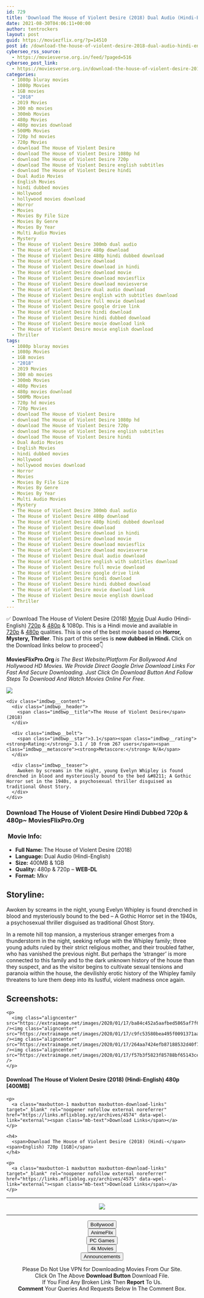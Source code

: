 ```yaml
---
id: 729
title: 'Download The House of Violent Desire (2018) Dual Audio (Hindi-English) 480p [400MB] || 720p [1GB]'
date: 2021-08-30T04:06:11+00:00
author: tentrockers
layout: post
guid: https://moviezflix.org/?p=14510
post id: /download-the-house-of-violent-desire-2018-dual-audio-hindi-english-480p-400mb-720p-1gb/
cyberseo_rss_source:
  - https://moviesverse.org.in/feed/?paged=516
cyberseo_post_link:
  - https://moviesverse.org.in/download-the-house-of-violent-desire-2018-hindi-480p-720p/
categories:
  - 1080p bluray movies
  - 1080p Movies
  - 1GB movies
  - "2018"
  - 2019 Movies
  - 300 mb movies
  - 300mb Movies
  - 480p Movies
  - 480p movies download
  - 500Mb Movies
  - 720p hd movies
  - 720p Movies
  - download The House of Violent Desire
  - download The House of Violent Desire 1080p hd
  - download The House of Violent Desire 720p
  - download The House of Violent Desire english subtitles
  - download The House of Violent Desire hindi
  - Dual Audio Movies
  - English Movies
  - hindi dubbed movies
  - Hollywood
  - hollywood movies download
  - Horror
  - Movies
  - Movies By File Size
  - Movies By Genre
  - Movies By Year
  - Multi Audio Movies
  - Mystery
  - The House of Violent Desire 300mb dual audio
  - The House of Violent Desire 480p download
  - The House of Violent Desire 480p hindi dubbed download
  - The House of Violent Desire download
  - The House of Violent Desire download in hindi
  - The House of Violent Desire download movie
  - The House of Violent Desire download moviesflix
  - The House of Violent Desire download moviesverse
  - The House of Violent Desire dual audio download
  - The House of Violent Desire english with subtitles download
  - The House of Violent Desire full movie download
  - The House of Violent Desire google drive link
  - The House of Violent Desire hindi download
  - The House of Violent Desire hindi dubbed download
  - The House of Violent Desire movie download link
  - The House of Violent Desire movie english download
  - Thriller
tags:
  - 1080p bluray movies
  - 1080p Movies
  - 1GB movies
  - "2018"
  - 2019 Movies
  - 300 mb movies
  - 300mb Movies
  - 480p Movies
  - 480p movies download
  - 500Mb Movies
  - 720p hd movies
  - 720p Movies
  - download The House of Violent Desire
  - download The House of Violent Desire 1080p hd
  - download The House of Violent Desire 720p
  - download The House of Violent Desire english subtitles
  - download The House of Violent Desire hindi
  - Dual Audio Movies
  - English Movies
  - hindi dubbed movies
  - Hollywood
  - hollywood movies download
  - Horror
  - Movies
  - Movies By File Size
  - Movies By Genre
  - Movies By Year
  - Multi Audio Movies
  - Mystery
  - The House of Violent Desire 300mb dual audio
  - The House of Violent Desire 480p download
  - The House of Violent Desire 480p hindi dubbed download
  - The House of Violent Desire download
  - The House of Violent Desire download in hindi
  - The House of Violent Desire download movie
  - The House of Violent Desire download moviesflix
  - The House of Violent Desire download moviesverse
  - The House of Violent Desire dual audio download
  - The House of Violent Desire english with subtitles download
  - The House of Violent Desire full movie download
  - The House of Violent Desire google drive link
  - The House of Violent Desire hindi download
  - The House of Violent Desire hindi dubbed download
  - The House of Violent Desire movie download link
  - The House of Violent Desire movie english download
  - Thriller
---
```

<div class="thecontent clearfix">
  <p>
    ✅ Download The House of Violent Desire (2018) <a href="https://moviesverse.org.in/category/movies/" data-wpel-link="internal">Movie</a> Dual Audio (Hindi-English) <a href="https://moviesverse.org.in/720p-movies/" data-wpel-link="internal">720p</a>&nbsp;&&nbsp;<a href="https://moviesverse.org.in/480p-movies/" data-wpel-link="internal">480p</a> & 1080p. This is a Hindi movie and available in <a href="https://moviesverse.org.in/720p-movies/" data-wpel-link="internal">720p</a>&nbsp;&&nbsp;<a href="https://moviesverse.org.in/480p-movies/" data-wpel-link="internal">480p</a> qualities. This is one of the best movie based on <strong>Horror, Mystery, Thriller</strong>. This part of this series is <strong>now dubbed in <span>Hindi.&nbsp;</span></strong><span>Click on the Download links below to proceed👇</span>
  </p>
  
  <p>
    <strong><span>MoviesFlixPro.Org&nbsp;</span></strong><em>is The Best Website/Platform For Bollywood And Hollywood HD Movies. We Provide Direct Google Drive Download Links For Fast And Secure Downloading. Just Click On Download Button And Follow Steps To&nbsp;Download And Watch Movies Online For Free.</em>
  </p>
  
  <div class="imdbwp imdbwp--movie dark">
    <div class="imdbwp__thumb">
      <a class="imdbwp__link" target="_blank" title="The House of Violent Desire" href="https://www.imdb.com/title/tt6623390/" rel="nofollow external noopener noreferrer" data-wpel-link="external"><img class="imdbwp__img" src="https://m.media-amazon.com/images/M/MV5BMDUzNzY5MzUtNmU5Ny00ZmVmLTlmYzAtZmUyODY3MWZkMGIyXkEyXkFqcGdeQXVyNjU0NTI0Nw@@._V1_SX300.jpg" /></a>
    </div>
    
    <div class="imdbwp__content">
      <div class="imdbwp__header">
        <span class="imdbwp__title">The House of Violent Desire</span> (2018)
      </div>
      
      <div class="imdbwp__belt">
        <span class="imdbwp__star">3.1</span><span class="imdbwp__rating"><strong>Rating:</strong> 3.1 / 10 from 267 users</span><span class="imdbwp__metascore"><strong>Metascore:</strong> N/A</span>
      </div>
      
      <div class="imdbwp__teaser">
        Awoken by screams in the night, young Evelyn Whipley is found drenched in blood and mysteriously bound to the bed &#8211; A Gothic Horror set in the 1940s, a psychosexual thriller disguised as traditional Ghost Story.
      </div>
    </div>
  </div>
  
  <h3>
    <span>Download The House of Violent Desire Hindi Dubbed 720p & 480p~ MoviesFlixPro.Org</span>
  </h3>
  
  <h3>
    <span>&nbsp;Movie Info:&nbsp;</span>
  </h3>
  
  <ul>
    <li>
      <strong>Full Name: </strong>The House of Violent Desire (2018)
    </li>
    <li>
      <strong>Language:</strong> Dual Audio (Hindi-English)
    </li>
    <li>
      <strong>Size:</strong> 400MB & 1GB
    </li>
    <li>
      <strong>Quality:</strong> 480p & 720p – <span><strong>WEB-DL</strong></span>
    </li>
    <li>
      <strong>Format:</strong>&nbsp;Mkv
    </li>
  </ul>
  
  <h2>
    <span>Storyline:</span>
  </h2>
  
  <p>
    Awoken by screams in the night, young Evelyn Whipley is found drenched in blood and mysteriously bound to the bed – A Gothic Horror set in the 1940s, a psychosexual thriller disguised as traditional Ghost Story.
  </p>
  
  <div>
    In a remote hill top mansion, a mysterious stranger emerges from a thunderstorm in the night, seeking refuge with the Whipley family; three young adults ruled by their strict religious mother, and their troubled father, who has vanished the previous night. But perhaps the ‘stranger’ is more connected to this family and to the dark unknown history of the house than they suspect, and as the visitor begins to cultivate sexual tensions and paranoia within the house, the devilishly erotic history of the Whipley family threatens to lure them deep into its lustful, violent madness once again.
  </div>
  
  <div class="summary_text">
    <h2>
      <span>Screenshots:</span>
    </h2>
    
    <p>
      <img class="aligncenter" src="https://extraimage.net/images/2020/01/17/ba84c452a5aafbed5865af7f6f8b4913.jpg" /><img class="aligncenter" src="https://extraimage.net/images/2020/01/17/c9fc53580bea495f0091371aae76d662.jpg" /><img class="aligncenter" src="https://extraimage.net/images/2020/01/17/264aa7424efb87188532d40f7c8e121c.jpg" /><img class="aligncenter" src="https://extraimage.net/images/2020/01/17/f57b3f5823f85788bf65143ce3695f59.jpg" />
    </p>
  </div>
  
  <div class="inline canwrap">
    <h4>
      <span>Download The House of Violent Desire (2018) (Hindi-English) </span><span>480p&nbsp; [400MB]</span>
    </h4>
    
    <p>
      <a class="maxbutton-1 maxbutton maxbutton-download-links" target="_blank" rel="noopener nofollow external noreferrer" href="https://links.mflixblog.xyz/archives/4574" data-wpel-link="external"><span class="mb-text">Download Links</span></a>
    </p>
    
    <h4>
      <span>Download The House of Violent Desire (2018) (Hindi-</span><span>English) 720p [1GB]</span>
    </h4>
    
    <p>
      <a class="maxbutton-1 maxbutton maxbutton-download-links" target="_blank" rel="noopener nofollow external noreferrer" href="https://links.mflixblog.xyz/archives/4575" data-wpel-link="external"><span class="mb-text">Download Links</span></a>
    </p>
  </div>
</div>

<center>
  </p> 
  
  <hr />
  
  <p>
    <a href="http://gdrivepro.xyz/join.php" data-wpel-link="external" target="_blank" rel="nofollow external noopener noreferrer"><img src="https://i.imgur.com/FhMdWdW.png" /></a>
  </p>
  
  <hr />
  
  <p>
    <a href="https://dogemovies.xyz" target="_blank" data-wpel-link="external" rel="nofollow external noopener noreferrer"><button class="button button5">Bollywood</button></a><br /> <a href="https://animeflix.in" target="_blank" data-wpel-link="external" rel="nofollow external noopener noreferrer"><button class="button button5">AnimeFlix</button></a><br /> <a href="https://gamesflix.net/" target="_blank" data-wpel-link="external" rel="nofollow external noopener noreferrer"><button class="button button5">PC Games</button></a><br /> <a href="https://uhdmovies.in" target="_blank" data-wpel-link="external" rel="nofollow external noopener noreferrer"><button class="button button5">4k Movies</button></a><br /> <a href="https://moviesverse.org.in/announcements/" target="_blank" data-wpel-link="internal" rel="noopener"><button class="button button5">Announcements</button></a>
  </p>
  
  <div class="alert alert-danger">
    Please Do Not Use VPN for Downloading Movies From Our Site.
  </div>
  
  <div class="alert alert-success">
    Click On The Above <strong>Download Button</strong> Download File.
  </div>
  
  <div class="alert alert-warning">
    If You Find Any Broken Link Then <strong>Report</strong> To Us.
  </div>
  
  <div class="alert alert-info">
    <strong>Comment</strong> Your Queries And Requests Below In The Comment Box.
  </div>
  
  <p>
    </center>
  </p>